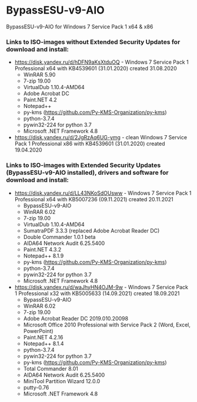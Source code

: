 # BypassESU-v9-AIO
BypassESU-v9-AIO for Windows 7 Service Pack 1 x64 &amp; x86

### Links to ISO-images without Extended Security Updates for download and install:
* https://disk.yandex.ru/d/hDFN9aKsXtduOQ - Windows 7 Service Pack 1 Professional x64 with KB4539601 (31.01.2020) created 31.08.2020
  * WinRAR 5.90
  * 7-zip 19.00
  * VirtualDub 1.10.4-AMD64
  * Adobe Acrobat DC
  * Paint.NET 4.2
  * Notepad++
  * py-kms (https://github.com/Py-KMS-Organization/py-kms)
  * python-3.7.4
  * pywin32-224 for python 3.7
  * Microsoft .NET Framework 4.8
* https://disk.yandex.ru/d/2JgRzAq6UG-ymg - clean Windows 7 Service Pack 1 Professional x86 with KB4539601 (31.01.2020) created 19.04.2020

### Links to ISO-images with Extended Security Updates (BypassESU-v9-AIO installed), drivers and software for download and install:
* https://disk.yandex.ru/d/LL43NKoSdOUsww - Windows 7 Service Pack 1 Professional x64 with KB5007236 (09.11.2021) created 20.11.2021
  * BypassESU-v9-AIO
  * WinRAR 6.02
  * 7-zip 19.00
  * VirtualDub 1.10.4-AMD64
  * SumatraPDF 3.3.3 (replaced Adobe Acrobat Reader DC)
  * Double Commander 1.0.1 beta
  * AIDA64 Network Audit 6.25.5400
  * Paint.NET 4.3.2
  * Notepad++ 8.1.9
  * py-kms (https://github.com/Py-KMS-Organization/py-kms)
  * python-3.7.4
  * pywin32-224 for python 3.7
  * Microsoft .NET Framework 4.8
* https://disk.yandex.ru/d/waJhyHN4OJM-9w - Windows 7 Service Pack 1 Professional x32 with KB5005633 (14.09.2021) created 18.09.2021
  * BypassESU-v9-AIO
  * WinRAR 6.02
  * 7-zip 19.00
  * Adobe Acrobat Reader DC 2019.010.20098
  * Microsoft Office 2010 Professional with Service Pack 2 (Word, Excel, PowerPoint)
  * Paint.NET 4.2.16
  * Notepad++ 8.1.4
  * python-3.7.4
  * pywin32-224 for python 3.7
  * py-kms (https://github.com/Py-KMS-Organization/py-kms)
  * Total Commander 8.01
  * AIDA64 Network Audit 6.25.5400
  * MiniTool Partition Wizard 12.0.0
  * putty-0.76
  * Microsoft .NET Framework 4.8

